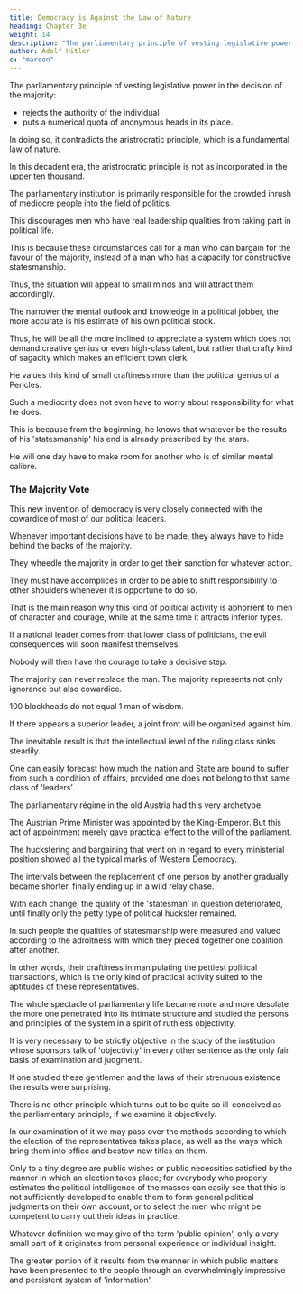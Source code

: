 ```yaml
---
title: Democracy is Against the Law of Nature
heading: Chapter 3e
weight: 14
description: "The parliamentary principle of vesting legislative power in the decision of the majority rejects the authority of the individual"
author: Adolf Hitler
c: "maroon"
---
```



The parliamentary principle of vesting legislative power in the decision of the majority:
- rejects the authority of the individual
- puts a numerical quota of anonymous heads in its place.

In doing so, it contradicts the aristrocratic principle, which is a fundamental law of nature.

In this decadent era, the aristrocratic principle is not as incorporated in the upper ten thousand. 

<!-- The devastating influence of this parliamentary institution might not easily be recognized by those who read the Jewish Press, unless the reader has learned how to think independently and examine the facts for himself.  -->

The parliamentary institution is primarily responsible for the crowded inrush of mediocre people into the field of politics.

This discourages men who have real leadership qualities from taking part in political life.

This is because these circumstances call for a man who can bargain for the favour of the majority, instead of a man who has a capacity for constructive statesmanship.

Thus, the situation will appeal to small minds and will attract them accordingly.

The narrower the mental outlook and knowledge in a political jobber, the more accurate is his estimate of his own political stock.

Thus, he will be all the more inclined to appreciate a system which does not demand creative genius or even high-class talent, but rather that crafty kind of sagacity which makes an efficient town clerk. 

He values this kind of small craftiness more than the political genius of a Pericles. 

Such a mediocrity does not even have to worry about responsibility for what he does.

This is because from the beginning, he knows that whatever be the results of his 'statesmanship' his end is already prescribed by the stars.

He will one day have to make room for another who is of similar mental calibre. 

<!-- For it is another sign of our decadent times that the number of eminent statesmen grows according as the calibre of individual personality dwindles.

That calibre will become smaller and smaller the more the individual politician has to depend on parliamentary majorities. 

A man of real political ability will refuse to be the beadle for a bevy of footling cacklers. They in their turn, being the representatives of the majority--which means the dunder-headed multitude--hate nothing so much as a superior brain.

For footling deputies it is always quite a consolation to be led by a person whose intellectual stature is on a level with their own. Thus each one may have the  opportunity to shine in debate among such compeers and, above all, each one feels that he may one day rise to the top.

If Peter be boss to-day, then why not Paul tomorrow?  -->


### The Majority Vote

This new invention of democracy is very closely connected with the cowardice of most of our political leaders. 

Whenever important decisions have to be made, they always have to hide behind the backs of the majority.

They wheedle the majority in order to get their sanction for whatever action. 

They must have accomplices in order to be able to shift responsibility to other shoulders whenever it is opportune to do so. 

That is the main reason why this kind of political activity is abhorrent to men of character and courage, while at the same time it attracts inferior types.

 <!-- for a person who is not willing to accept responsibility for his own actions, but is always seeking to be covered by something, must be classed among the knaves and the rascals.  -->

If a national leader comes from that lower class of politicians, the evil consequences will soon manifest themselves. 

Nobody will then have the courage to take a decisive step. 

<!-- They will submit to abuse and defamation rather than pluck up courage to take a definite stand. And thus nobody is left who is willing to risk his position and his career, if needs be, in support of a determined line of policy. -->

The majority can never replace the man. The majority represents not only ignorance but also cowardice.

100 blockheads do not equal 1 man of wisdom.

<!-- , so a hundred poltroons are incapable of any political line of action that requires moral strength and fortitude. -->

<!-- The lighter the burden of responsibility on each individual leader, the greater will be the number of those who, in spite of their sorry mediocrity, will feel the call to place their immortal energies at the disposal of the nation. 

They are so much on the tip-toe of expectation that they find it hard to wait their turn. 

They stand in a long queue, painfully and sadly counting the number of those ahead of them and calculating the hours until they may eventually come forward. 

They watch every change that takes place in the personnel of the office towards which their hopes are directed, and they are grateful for every scandal which removes one of the aspirants waiting ahead of them in the queue. 

If somebody sticks too long to his office stool they consider this as almost a breach of a sacred understanding based on their mutual solidarity. They grow furious and give no peace until that inconsiderate person is finally driven out and forced to hand over his cosy berth for public disposal. 

After that he will have little chance of getting another opportunity. Usually those placemen who have been forced to give up their posts push themselves again into the waiting queue unless they are hounded away by the protestations of the other aspirants. 

The result of all this is that, in such a State, the succession of sudden changes in public positions and public offices has a very disquieting effect in general, which may easily lead to disaster when an adverse crisis arises. 

It is not only the ignorant and the incompetent person who may fall victim to those parliamentary conditions, for the genuine leader may be affected just as much as the others, if not more so, whenever Fate has chanced to place a capable man in the position of leader.  -->


If there appears a superior leader, a joint front will be organized against him.

<!-- , particularly if that leader, though not coming from their ranks, should fall into the habit of intermingling with these illustrious nincompoops on their own level. They want to have only their own company and will quickly take a hostile attitude towards any man who might show himself obviously above and beyond them when he mingles in their ranks. Their instinct, which is so blind in other directions, is very sharp in this particular. -->

The inevitable result is that the intellectual level of the ruling class sinks steadily. 

One can easily forecast how much the nation and State are bound to suffer from such a condition of affairs, provided one does not belong to that same class of 'leaders'. 

The parliamentary régime in the old Austria had this very archetype.

 <!-- of the institution as I have described it. -->

The Austrian Prime Minister was appointed by the King-Emperor. But this act of appointment merely gave practical effect to the will of the parliament. 

The huckstering and bargaining that went on in regard to every ministerial position showed all the typical marks of Western Democracy. 

<!-- The results that followed were in keeping with the principles applied.  -->

The intervals between the replacement of one person by another gradually became shorter, finally ending up in a wild relay chase. 

With each change, the quality of the 'statesman' in question deteriorated, until finally only the petty type of political huckster remained.

In such people the qualities of statesmanship were measured and valued according to the adroitness with which they pieced together one coalition after another.

In other words, their craftiness in manipulating the pettiest political transactions, which is the only kind of practical activity suited to the aptitudes of these representatives.

<!-- In this sphere Vienna was the school which offered the most impressive examples.

Another feature that engaged my attention quite as much as the features I have already spoken of was the contrast between the talents and knowledge of these representatives of the people on the one hand and, on the other, the nature of the tasks they had to face.

Willingly or unwillingly, one could not help thinking seriously of the narrow intellectual outlook of these chosen representatives of the various constituent nationalities, and one could not avoid pondering on the methods through which these noble figures in our public life were first discovered. 

It was worth while to make a thorough study and examination of the way in which the real talents of these gentlemen were devoted to the service of their country; in other words, to analyse thoroughly the technical procedure of their activities.  -->

The whole spectacle of parliamentary life became more and more desolate the more one penetrated into its intimate structure and studied the persons and principles of the system in a spirit of ruthless objectivity. 

It is very necessary to be strictly objective in the study of the institution whose sponsors talk of 'objectivity' in every other sentence as the only fair basis of examination and judgment. 

If one studied these gentlemen and the laws of their strenuous existence the results were surprising.

There is no other principle which turns out to be quite so ill-conceived as the parliamentary principle, if we examine it objectively.

In our examination of it we may pass over the methods according to which the election of the representatives takes place, as well as the ways which bring them into office and bestow new titles on them. 

Only to a tiny degree are public wishes or public necessities satisfied by the manner in which an election takes place; for everybody who properly estimates the political intelligence of the masses can easily see that this is not sufficiently developed to enable them to form general political judgments on their own account, or to select the men who might be competent to carry out their ideas in practice.

Whatever definition we may give of the term 'public opinion', only a very small part of it originates from personal experience or individual insight. 

The greater portion of it results from the manner in which public matters have been presented to the people through an overwhelmingly impressive and persistent system of 'information'. 

<!-- In the religious sphere the profession of a denominational belief is largely the result of education, while the religious yearning itself slumbers in the soul; so too the political opinions of the masses are the final result of influences systematically operating on human sentiment and intelligence in virtue of a method which is applied sometimes
with almost-incredible thoroughness and perseverance.

By far the most effective branch of political education, which in this connection is best expressed by the word 'propaganda', is carried on by the Press. 

The Press is the chief means employed in the process of political 'enlightenment'. It represents a kind of school for adults. This educational activity, however, is not in the hands of the State but in the clutches of powers which are partly of a very inferior character.  -->


